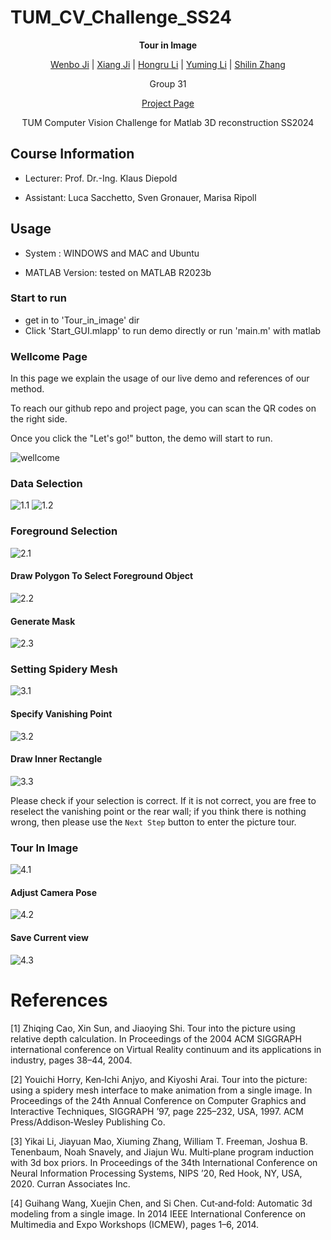 # TUM_CV_Challenge_SS24
**<p align="center">Tour in Image</p>**

  <p align="center"><a href="https://fusheng-ji.github.io"> Wenbo Ji</a> | <a href="https://github.com/DJX2024"> Xiang Ji</a> | <a href="hhttps://github.com/hongru88">Hongru Li</a>  | <a href="https://yuming1227.github.io/">Yuming Li</a>  | <a href="https://github.com/shilinzhang42">Shilin Zhang</a> </p>
  <p align="center">Group 31</p>
  <p align="center"><a href="https://fusheng-ji.github.io/tum_cv_challenge_ss24/index.html">Project Page</a></p>
  <p align="center">TUM Computer Vision Challenge for Matlab 3D reconstruction SS2024</p>

## Course Information
- Lecturer: Prof. Dr.-Ing. Klaus Diepold

- Assistant: Luca Sacchetto, Sven Gronauer, Marisa Ripoll
## Usage
- System : WINDOWS and MAC and Ubuntu

- MATLAB Version: tested on MATLAB R2023b

### Start to run
- get in to 'Tour_in_image' dir
- Click 'Start_GUI.mlapp' to run demo directly or run 'main.m' with matlab

### Wellcome Page
In this page we explain the usage of our live demo and references of our method. 

To reach our github repo and project page, you can scan the QR codes on the right side.

Once you click the "Let's go!" button, the demo will start to run.

![wellcome](./assets/0_wellcome.png)
### Data Selection
![1.1](./assets/1.1_choose_data.png)
![1.2](./assets/1.2_choose_data.png)
### Foreground Selection
![2.1](./assets/2.1_foreground.png)
#### Draw Polygon To Select Foreground Object
![2.2](./assets/2.2_draw.png)
#### Generate Mask
![2.3](./assets/2.3_mask.png)
### Setting Spidery Mesh
![3.1](./assets/3.1_spidery_mesh.png)
#### Specify Vanishing Point
![3.2](./assets/3.2_vanishing_point.png)
#### Draw Inner Rectangle
![3.3](./assets/3.3_inner_rectangle.png)

Please check if your selection is correct. If it is not correct, you are free to reselect the vanishing point or the rear wall; if you think there is nothing wrong, then please use the `Next Step` button to enter the picture tour. 
### Tour In Image
![4.1](./assets/4.1_tour.png)
#### Adjust Camera Pose
![4.2](./assets/4.2_camera_pose.png)
#### Save Current view
![4.3](./assets/4.3_save.png)

# References
[1] Zhiqing Cao, Xin Sun, and Jiaoying Shi.
Tour into the picture using relative depth calculation.
In Proceedings of the 2004 ACM SIGGRAPH international conference on Virtual Reality continuum and its applications in industry, pages 38–44, 2004.

[2] Youichi Horry, Ken‐Ichi Anjyo, and Kiyoshi Arai.
Tour into the picture: using a spidery mesh interface to make animation from a single image.
In Proceedings of the 24th Annual Conference on Computer Graphics and Interactive Techniques, SIGGRAPH ’97, page 225–232, USA,
1997. ACM Press/Addison‐Wesley Publishing Co.

[3] Yikai Li, Jiayuan Mao, Xiuming Zhang, William T. Freeman, Joshua B. Tenenbaum, Noah Snavely, and Jiajun Wu.
Multi‐plane program induction with 3d box priors.
In Proceedings of the 34th International Conference on Neural Information Processing Systems, NIPS ’20, Red Hook, NY, USA, 2020. Curran Associates Inc.

[4] Guihang Wang, Xuejin Chen, and Si Chen.
Cut‐and‐fold: Automatic 3d modeling from a single image.
In 2014 IEEE International Conference on Multimedia and Expo Workshops (ICMEW), pages 1–6, 2014.